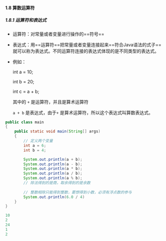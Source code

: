 #### 1.8 算数运算符

##### 1.8.1 运算符和表达式

- 运算符：对常量或者变量进行操作的==符号==

- 表达式：用==运算符==把常量或者变量连接起来==符合Java语法的式子==就可以称为表达式。不同运算符连接的表达式体现的是不同类型的表达式。

- 例如：

  int a = 10;

  int b = 20;

  int c = a + b;

  其中的 `+` 是运算符，并且是算术运算符

  `a + b` 是表达式，由于`+` 是算术运算符，所以这个表达式叫算数表达式。

```java
public class main
{
    public static void main(String[] args)
    {
        // 定义两个变量
        int a = 6;
        int b = 4;

        System.out.println(a + b);
        System.out.println(a - b);
        System.out.println(a * b);
        System.out.println(a / b);
        System.out.println(a % b);
        // 除法得到的是商，取余得到的是余数
        
        // 整数相除只能得到整数，要想得到小数，必须有浮点数的参与
        System.out.println(6.0 / 4)
    }
}
```

```java
10
2
24
1
2
```

